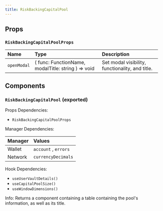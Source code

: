 ```yaml
---
title: RiskBackingCapitalPool
---
```


## Props

### `RiskBackingCapitalPoolProps`

| Name | Type | Description                                                          |
| :--- | :--- | :------------------------------------------------------------------- |
| `openModal` | ( func: FunctionName, modalTitle: string ) => void | Set modal visibility, functionality, and title.

## Components

### `RiskBackingCapitalPool` (exported)

Props Dependencies:

- `RiskBackingCapitalPoolProps`

Manager Dependencies:

| Manager | Values                                                          |
| :--- | :------------------------------------------------------------------- |
| Wallet | `account` , `errors`
| Network | `currencyDecimals`

Hook Dependencies:
- `useUserVaultDetails()`
- `useCapitalPoolSize()`
- `useWindowDimensions()`

Info: Returns a component containing a table containing the pool's information, as well as its title.